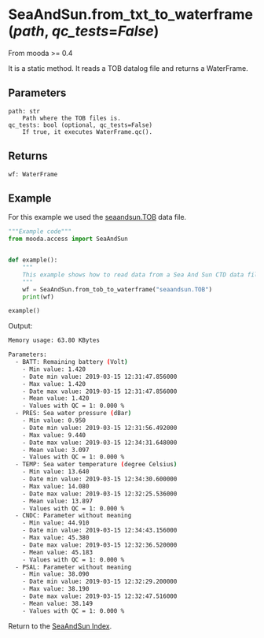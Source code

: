 # SeaAndSun.from_txt_to_waterframe(*path*, *qc_tests*=*False*)

From mooda >= 0.4

It is a static method. It reads a TOB datalog file and returns a WaterFrame.

## Parameters

    path: str
        Path where the TOB files is.
    qc_tests: bool (optional, qc_tests=False)
        If true, it executes WaterFrame.qc().

## Returns

    wf: WaterFrame

## Example

For this example we used the [seaandsun.TOB](../../../data/seaandsun.TOB) data file.

```python
"""Example code"""
from mooda.access import SeaAndSun


def example():
    """
    This example shows how to read data from a Sea And Sun CTD data file.
    """
    wf = SeaAndSun.from_tob_to_waterframe("seaandsun.TOB")
    print(wf)

example()
```

Output:

```bash
Memory usage: 63.80 KBytes

Parameters:
  - BATT: Remaining battery (Volt)
    - Min value: 1.420
    - Date min value: 2019-03-15 12:31:47.856000
    - Max value: 1.420
    - Date max value: 2019-03-15 12:31:47.856000
    - Mean value: 1.420
    - Values with QC = 1: 0.000 %
  - PRES: Sea water pressure (dBar)
    - Min value: 0.950
    - Date min value: 2019-03-15 12:31:56.492000
    - Max value: 9.440
    - Date max value: 2019-03-15 12:34:31.648000
    - Mean value: 3.097
    - Values with QC = 1: 0.000 %
  - TEMP: Sea water temperature (degree Celsius)
    - Min value: 13.640
    - Date min value: 2019-03-15 12:34:30.600000
    - Max value: 14.080
    - Date max value: 2019-03-15 12:32:25.536000
    - Mean value: 13.897
    - Values with QC = 1: 0.000 %
  - CNDC: Parameter without meaning
    - Min value: 44.910
    - Date min value: 2019-03-15 12:34:43.156000
    - Max value: 45.380
    - Date max value: 2019-03-15 12:32:36.520000
    - Mean value: 45.183
    - Values with QC = 1: 0.000 %
  - PSAL: Parameter without meaning
    - Min value: 38.090
    - Date min value: 2019-03-15 12:32:29.200000
    - Max value: 38.190
    - Date max value: 2019-03-15 12:32:47.516000
    - Mean value: 38.149
    - Values with QC = 1: 0.000 %
```

Return to the [SeaAndSun Index](./index_seaandsun.md).

